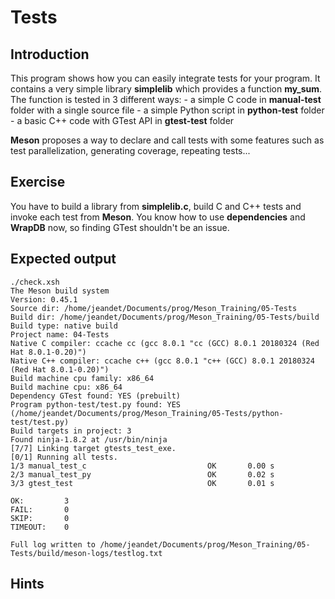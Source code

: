 # Tests

## Introduction
This program shows how you can easily integrate tests for your program. It contains a very simple library **simplelib** which provides a function **my_sum**. 
The function is tested in 3 different ways:
    - a simple C code in **manual-test** folder with a single source file
    - a simple Python script in **python-test** folder
    - a basic C++ code with GTest API in **gtest-test** folder

**Meson** proposes a way to declare and call tests with some features such as test parallelization, generating coverage, repeating tests...

## Exercise 

You have to build a library from **simplelib.c**, build C and C++ tests and invoke each test from **Meson**.
You know how to use **dependencies** and **WrapDB** now, so finding GTest shouldn't be an issue.

## Expected output 

```
./check.xsh 
The Meson build system
Version: 0.45.1
Source dir: /home/jeandet/Documents/prog/Meson_Training/05-Tests
Build dir: /home/jeandet/Documents/prog/Meson_Training/05-Tests/build
Build type: native build
Project name: 04-Tests
Native C compiler: ccache cc (gcc 8.0.1 "cc (GCC) 8.0.1 20180324 (Red Hat 8.0.1-0.20)")
Native C++ compiler: ccache c++ (gcc 8.0.1 "c++ (GCC) 8.0.1 20180324 (Red Hat 8.0.1-0.20)")
Build machine cpu family: x86_64
Build machine cpu: x86_64
Dependency GTest found: YES (prebuilt)
Program python-test/test.py found: YES (/home/jeandet/Documents/prog/Meson_Training/05-Tests/python-test/test.py)
Build targets in project: 3
Found ninja-1.8.2 at /usr/bin/ninja
[7/7] Linking target gtests_test_exe.
[0/1] Running all tests.
1/3 manual_test_c                           OK       0.00 s
2/3 manual_test_py                          OK       0.02 s
3/3 gtest_test                              OK       0.01 s

OK:         3
FAIL:       0
SKIP:       0
TIMEOUT:    0

Full log written to /home/jeandet/Documents/prog/Meson_Training/05-Tests/build/meson-logs/testlog.txt

```

## Hints
